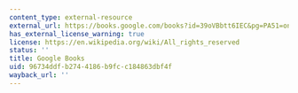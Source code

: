 ```yaml
---
content_type: external-resource
external_url: https://books.google.com/books?id=39oVBbtt6IEC&pg=PA51=onepage#v=onepage&q&f=false
has_external_license_warning: true
license: https://en.wikipedia.org/wiki/All_rights_reserved
status: ''
title: Google Books
uid: 96734ddf-b274-4186-b9fc-c184863dbf4f
wayback_url: ''
---
```

